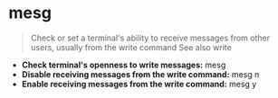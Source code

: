 # mesg
> Check or set a terminal's ability to receive messages from other users, usually from the write command
> See also write
- **Check terminal's openness to write messages:**
mesg
- **Disable receiving messages from the write command:**
mesg n
- **Enable receiving messages from the write command:**
mesg y
